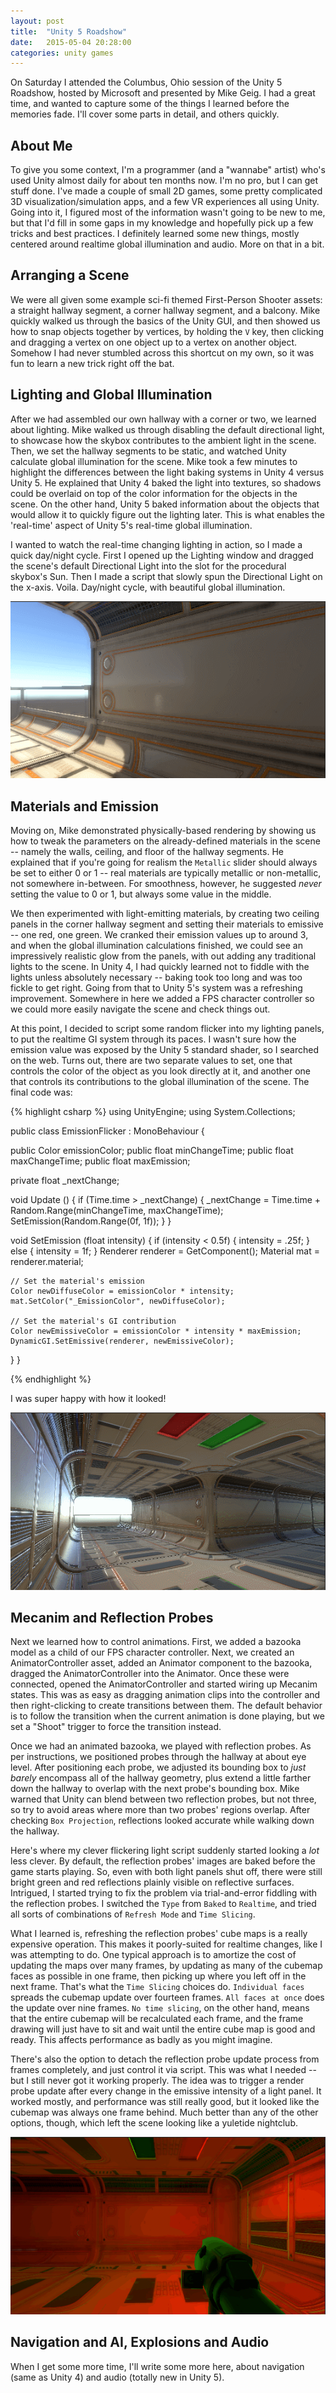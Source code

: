 ```yaml
---
layout: post
title:  "Unity 5 Roadshow"
date:   2015-05-04 20:28:00
categories: unity games
---
```

On Saturday I attended the Columbus, Ohio session of the Unity 5 Roadshow,
hosted by Microsoft and presented by Mike Geig.  I had a great time, and wanted
to capture some of the things I learned before the memories fade.  I'll cover some parts in detail, and others quickly.

## About Me

To give you some context, I'm a programmer (and a "wannabe" artist) who's used
Unity almost daily for about ten months now.  I'm no pro, but I can get stuff
done.  I've made a couple of small 2D games, some pretty complicated 3D
visualization/simulation apps, and a few VR experiences all using Unity.  Going
into it, I figured most of the information wasn't going to be new to me, but
that I'd fill in some gaps in my knowledge and hopefully pick up a few tricks
and best practices.  I definitely learned some new things, mostly centered
around realtime global illumination and audio.  More on that in a bit.

## Arranging a Scene

We were all given some example sci-fi themed First-Person Shooter assets: a
straight hallway segment, a corner hallway segment, and a balcony.  Mike
quickly walked us through the basics of the Unity GUI, and then showed us how
to snap objects together by vertices, by holding the `V` key, then clicking and
dragging a vertex on one object up to a vertex on another object.  Somehow I
had never stumbled across this shortcut on my own, so it was fun to learn a new
trick right off the bat.

## Lighting and Global Illumination

After we had assembled our own hallway with a corner or two, we learned about
lighting.  Mike walked us through disabling the default directional light, to
showcase how the skybox contributes to the ambient light in the scene.  Then,
we set the hallway segments to be static, and watched Unity calculate global
illumination for the scene.  Mike took a few minutes to highlight the
differences between the light baking systems in Unity 4 versus Unity 5.  He
explained that Unity 4 baked the light into textures, so shadows could be
overlaid on top of the color information for the objects in the scene.  On the
other hand, Unity 5 baked information about the objects that would allow it to
quickly figure out the lighting later.  This is what enables the 'real-time'
aspect of Unity 5's real-time global illumination.

I wanted to watch the real-time changing lighting in action, so I made a quick
day/night cycle.  First I opened up the Lighting window and dragged the scene's
default Directional Light into the slot for the procedural skybox's Sun.  Then
I made a script that slowly spun the Directional Light on the x-axis.  Voila.
Day/night cycle, with beautiful global illumination.

![Day/night cycle animated gif](/images/unity-5-roadshow-daynight.gif)

## Materials and Emission

Moving on, Mike demonstrated physically-based rendering by showing us how to
tweak the parameters on the already-defined materials in the scene -- namely
the walls, ceiling, and floor of the hallway segments.  He explained that if
you're going for realism the `Metallic` slider should always be set to either 0
or 1 -- real materials are typically metallic or non-metallic, not somewhere
in-between.  For smoothness, however, he suggested *never* setting the value to
0 or 1, but always some value in the middle.  

We then experimented with light-emitting materials, by creating two ceiling
panels in the corner hallway segment and setting their materials to emissive --
one red, one green.  We cranked their emission values up to around 3, and when
the global illumination calculations finished, we could see an impressively
realistic glow from the panels, with out adding any traditional lights to the
scene.  In Unity 4, I had quickly learned not to fiddle with the
lights unless absolutely necessary -- baking took too long and was too fickle
to get right.  Going from that to Unity 5's system was a refreshing
improvement.  Somewhere in here we added a FPS character controller so we could
more easily navigate the scene and check things out.

At this point, I decided to script some random flicker into my lighting panels,
to put the realtime GI system through its paces.  I wasn't sure how the
emission value was exposed by the Unity 5 standard shader, so I searched on the
web.  Turns out, there are two separate values to set, one that controls the
color of the object as you look directly at it, and another one that controls
its contributions to the global illumination of the scene.  The final code was:

{% highlight csharp %}
using UnityEngine;
using System.Collections;

public class EmissionFlicker : MonoBehaviour {

  public Color emissionColor;
  public float minChangeTime;
  public float maxChangeTime;
  public float maxEmission;

  private float _nextChange;

  void Update () {
    if (Time.time > _nextChange) {
      _nextChange = Time.time + Random.Range(minChangeTime, maxChangeTime);
      SetEmission(Random.Range(0f, 1f));
    }
  }

  void SetEmission (float intensity) {
    if (intensity < 0.5f) {
      intensity = .25f;
    } else {
      intensity = 1f;
    }
    Renderer renderer = GetComponent<Renderer>();
    Material mat = renderer.material;

    // Set the material's emission
    Color newDiffuseColor = emissionColor * intensity;
    mat.SetColor("_EmissionColor", newDiffuseColor);

    // Set the material's GI contribution
    Color newEmissiveColor = emissionColor * intensity * maxEmission;
    DynamicGI.SetEmissive(renderer, newEmissiveColor);
  }
}

{% endhighlight %}

I was super happy with how it looked!

![Flickering light panel animated gif](/images/unity-5-roadshow-flicker1.gif)

## Mecanim and Reflection Probes

Next we learned how to control animations.  First, we added a bazooka model as
a child of our FPS character controller.  Next, we created an
AnimatorController asset, added an Animator component to the bazooka, dragged
the AnimatorController into the Animator.  Once these were connected, opened
the AnimatorController and started wiring up Mecanim states.  This was as easy
as dragging animation clips into the controller and then right-clicking to
create transitions between them.  The default behavior is to follow the
transition when the current animation is done playing, but we set a "Shoot"
trigger to force the transition instead.

Once we had an animated bazooka, we played with reflection probes.  As per
instructions, we positioned probes through the hallway at about eye level.
After positioning each probe, we adjusted its bounding box to *just barely*
encompass all of the hallway geometry, plus extend a little farther down the
hallway to overlap with the next probe's bounding box.  Mike warned that Unity
can blend between two reflection probes, but not three, so try to avoid areas
where more than two probes' regions overlap.  After checking `Box Projection`,
reflections looked accurate while walking down the hallway.

Here's where my clever flickering light script suddenly started looking a _lot_
less clever.  By default, the reflection probes' images are baked before the
game starts playing.  So, even with both light panels shut off, there were
still bright green and red reflections plainly visible on reflective surfaces.
Intrigued, I started trying to fix the problem via trial-and-error fiddling
with the reflection probes.  I switched the `Type` from `Baked` to `Realtime`,
and tried all sorts of combinations of `Refresh Mode` and `Time Slicing`.

What I learned is, refreshing the reflection probes' cube maps is a really
expensive operation.  This makes it poorly-suited for realtime changes, like I
was attempting to do.  One typical approach is to amortize the cost of updating
the maps over many frames, by updating as many of the cubemap faces as possible
in one frame, then picking up where you left off in the next frame.  That's
what the `Time Slicing` choices do.  `Individual faces` spreads the cubemap
update over fourteen frames.  `All faces at once` does the update over nine
frames.  `No time slicing`, on the other hand, means that the entire cubemap
will be recalculated each frame, and the frame drawing will just have to sit
and wait until the entire cube map is good and ready.  This affects performance
as badly as you might imagine.

There's also the option to detach the reflection probe update process from
frames completely, and just control it via script.  This was what I needed --
but I still never got it working properly.  The idea was to trigger a render
probe update after every change in the emissive intensity of a light panel.  It
worked mostly, and performance was still really good, but it looked like the cubemap was always one frame behind.  Much better than any of the other options, though, which left the scene looking like a yuletide nightclub.

![Out-of-sync reflection map animated gif](/images/unity-5-roadshow-flicker2.gif)

## Navigation and AI, Explosions and Audio

When I get some more time, I'll write some more here, about navigation (same as Unity 4) and audio (totally new in Unity 5).

